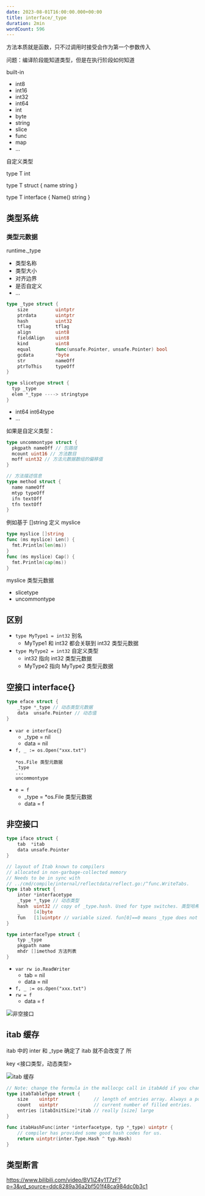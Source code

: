```yaml
---
date: 2023-08-01T16:00:00.000+00:00
title: interface/_type
duration: 2min
wordCount: 596
---
```


方法本质就是函数，只不过调用时接受会作为第一个参数传入

问题：编译阶段能知道类型，但是在执行阶段如何知道

built-in

- int8
- int16
- int32
- int64
- int
- byte
- string
- slice
- func
- map
- ...

自定义类型

type T int

type T struct {
name string
}

type T interface {
Name() string
}

## 类型系统

### 类型元数据

runtime.\_type

- 类型名称
- 类型大小
- 对齐边界
- 是否自定义
- ...

```go
type _type struct {
	size          uintptr
	ptrdata       uintptr
	hash          uint32
	tflag         tflag
	align         uint8
	fieldAlign    uint8
	kind          uint8
	equal         func(unsafe.Pointer, unsafe.Pointer) bool
	gcdata        *byte
	str           nameOff
	ptrToThis     typeOff
}
```

```go
type slicetype struct {
  typ _type
  elem *_type ----> stringtype
}
```

- int64 int64type
- ...

如果是自定义类型：

```go
type uncommontype struct {
  pkgpath nameOff // 包路径
  mcount uint16 // 方法数目
  moff uint32 // 方法元数据数组的偏移值
}

// 方法描述信息
type method struct {
  name nameOff
  mtyp typeOff
  ifn textOff
  tfn textOff
}
```

例如基于 []string 定义 myslice

```go
type myslice []string
func (ms myslice) Len() {
  fmt.Println(len(ms))
}
func (ms myslice) Cap() {
  fmt.Println(cap(ms))
}
```

myslice 类型元数据

- slicetype
- uncommontype

## 区别

- `type MyType1 = int32` 别名
  - MyType1 和 int32 都会关联到 int32 类型元数据
- `type MyType2 = int32` 自定义类型
  - int32 指向 int32 类型元数据
  - MyType2 指向 MyType2 类型元数据

## 空接口 interface{}

```go
type eface struct {
	_type *_type // 动态类型元数据
	data  unsafe.Pointer // 动态值
}
```

- `var e interface{}`
  - \_type = nil
  - data = nil
- `f, _ := os.Open("xxx.txt")`
  ```
  *os.File 类型元数据
  _type
  ...
  uncommontype
  ```
- `e = f`
  - \_type = \*os.File 类型元数据
  - data = f

## 非空接口

```go
type iface struct {
	tab  *itab
	data unsafe.Pointer
}
```

```go
// layout of Itab known to compilers
// allocated in non-garbage-collected memory
// Needs to be in sync with
// ../cmd/compile/internal/reflectdata/reflect.go:/^func.WriteTabs.
type itab struct {
	inter *interfacetype
	_type *_type // 动态类型
	hash  uint32 // copy of _type.hash. Used for type switches. 类型哈希值，用于快速判断相等
	_     [4]byte
	fun   [1]uintptr // variable sized. fun[0]==0 means _type does not implement inter. 方法地址数组
}
```

```go
type interfaceType struct {
    typ _type
    pkgpath name
    mhdr []imethod 方法列表
}
```

- `var rw io.ReadWriter`
  - tab = nil
  - data = nil
- `f, _ := os.Open("xxx.txt")`
- `rw = f`
  - data = f

![非空接口](https://cdn.alomerry.com/blog/assets/img/notes/languare/golang/golang/keyword/interface-io-rw.png)

## itab 缓存

itab 中的 inter 和 \_type 确定了 itab 就不会改变了 所

key <接口类型，动态类型>

![itab 缓存](https://cdn.alomerry.com/blog/assets/img/notes/languare/golang/golang/keyword/itab-hash-table.png)

```go
// Note: change the formula in the mallocgc call in itabAdd if you change these fields.
type itabTableType struct {
	size    uintptr             // length of entries array. Always a power of 2.
	count   uintptr             // current number of filled entries.
	entries [itabInitSize]*itab // really [size] large
}

func itabHashFunc(inter *interfacetype, typ *_type) uintptr {
	// compiler has provided some good hash codes for us.
	return uintptr(inter.Type.Hash ^ typ.Hash)
}
```

## 类型断言

https://www.bilibili.com/video/BV1iZ4y1T7zF?p=3&vd_source=ddc8289a36a2bf501f48ca984dc0b3c1
